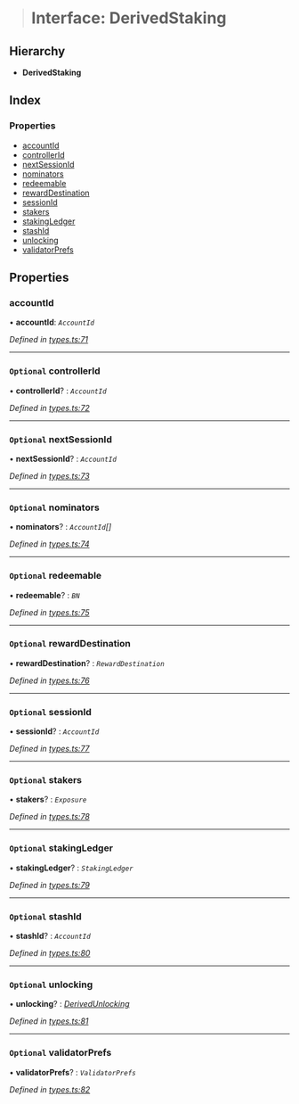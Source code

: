 > # Interface: DerivedStaking

## Hierarchy

* **DerivedStaking**

## Index

### Properties

* [accountId](_types_.derivedstaking.md#accountid)
* [controllerId](_types_.derivedstaking.md#optional-controllerid)
* [nextSessionId](_types_.derivedstaking.md#optional-nextsessionid)
* [nominators](_types_.derivedstaking.md#optional-nominators)
* [redeemable](_types_.derivedstaking.md#optional-redeemable)
* [rewardDestination](_types_.derivedstaking.md#optional-rewarddestination)
* [sessionId](_types_.derivedstaking.md#optional-sessionid)
* [stakers](_types_.derivedstaking.md#optional-stakers)
* [stakingLedger](_types_.derivedstaking.md#optional-stakingledger)
* [stashId](_types_.derivedstaking.md#optional-stashid)
* [unlocking](_types_.derivedstaking.md#optional-unlocking)
* [validatorPrefs](_types_.derivedstaking.md#optional-validatorprefs)

## Properties

###  accountId

• **accountId**: *`AccountId`*

*Defined in [types.ts:71](https://github.com/polkadot-js/api/blob/dd7b138/packages/api-derive/src/types.ts#L71)*

___

### `Optional` controllerId

• **controllerId**? : *`AccountId`*

*Defined in [types.ts:72](https://github.com/polkadot-js/api/blob/dd7b138/packages/api-derive/src/types.ts#L72)*

___

### `Optional` nextSessionId

• **nextSessionId**? : *`AccountId`*

*Defined in [types.ts:73](https://github.com/polkadot-js/api/blob/dd7b138/packages/api-derive/src/types.ts#L73)*

___

### `Optional` nominators

• **nominators**? : *`AccountId`[]*

*Defined in [types.ts:74](https://github.com/polkadot-js/api/blob/dd7b138/packages/api-derive/src/types.ts#L74)*

___

### `Optional` redeemable

• **redeemable**? : *`BN`*

*Defined in [types.ts:75](https://github.com/polkadot-js/api/blob/dd7b138/packages/api-derive/src/types.ts#L75)*

___

### `Optional` rewardDestination

• **rewardDestination**? : *`RewardDestination`*

*Defined in [types.ts:76](https://github.com/polkadot-js/api/blob/dd7b138/packages/api-derive/src/types.ts#L76)*

___

### `Optional` sessionId

• **sessionId**? : *`AccountId`*

*Defined in [types.ts:77](https://github.com/polkadot-js/api/blob/dd7b138/packages/api-derive/src/types.ts#L77)*

___

### `Optional` stakers

• **stakers**? : *`Exposure`*

*Defined in [types.ts:78](https://github.com/polkadot-js/api/blob/dd7b138/packages/api-derive/src/types.ts#L78)*

___

### `Optional` stakingLedger

• **stakingLedger**? : *`StakingLedger`*

*Defined in [types.ts:79](https://github.com/polkadot-js/api/blob/dd7b138/packages/api-derive/src/types.ts#L79)*

___

### `Optional` stashId

• **stashId**? : *`AccountId`*

*Defined in [types.ts:80](https://github.com/polkadot-js/api/blob/dd7b138/packages/api-derive/src/types.ts#L80)*

___

### `Optional` unlocking

• **unlocking**? : *[DerivedUnlocking](../modules/_types_.md#derivedunlocking)*

*Defined in [types.ts:81](https://github.com/polkadot-js/api/blob/dd7b138/packages/api-derive/src/types.ts#L81)*

___

### `Optional` validatorPrefs

• **validatorPrefs**? : *`ValidatorPrefs`*

*Defined in [types.ts:82](https://github.com/polkadot-js/api/blob/dd7b138/packages/api-derive/src/types.ts#L82)*
